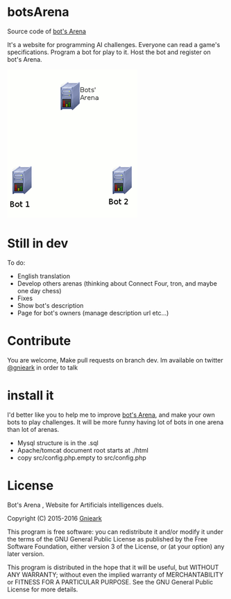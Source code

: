 # botsArena
Source code of [bot's Arena](https://botsarena.tinad.fr/)

It's a website for programming AI challenges. Everyone can read a game's specifications. Program a bot for play to it. Host the bot and register on bot's Arena.

![image](https://raw.githubusercontent.com/gnieark/botsArena/master/html/principe.gif)

# Still in dev
To do:
- English translation
- Develop others arenas (thinking about Connect Four, tron, and maybe one day chess)
- Fixes
- Show bot's description
- Page for bot's owners (manage description url etc...)

# Contribute
You are welcome, Make pull requests on branch dev. Im available on twitter [@gnieark](https://twitter.com/gnieark) in order to talk

# install it
I'd better like you to help me to improve [bot's Arena](https://botsarena.tinad.fr/), and make your own bots to play challenges. It will be more funny having lot of bots in one arena than lot of arenas.

* Mysql structure is in the .sql
* Apache/tomcat document root starts at ./html
* copy src/config.php.empty to src/config.php

# License
Bot's Arena , Website for Artificials intelligences duels.

Copyright (C) 2015-2016 [Gnieark](https://blog-du-grouik.tinad.fr/)

This program is free software: you can redistribute it and/or modify
it under the terms of the GNU General Public License as published by
the Free Software Foundation, either version 3 of the License, or
(at your option) any later version.

This program is distributed in the hope that it will be useful,
but WITHOUT ANY WARRANTY; without even the implied warranty of
MERCHANTABILITY or FITNESS FOR A PARTICULAR PURPOSE.  See the
GNU General Public License for more details.
